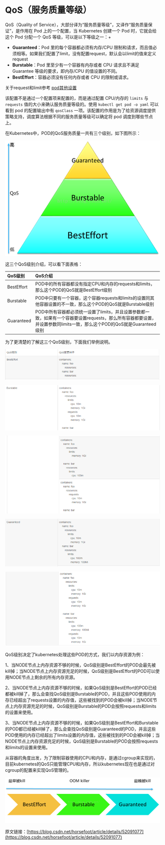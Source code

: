 # QoS（服务质量等级）

QoS（Quality of Service），大部分译为“服务质量等级”，又译作“服务质量保证”，是作用在 Pod 上的一个配置，当 Kubernetes 创建一个 Pod 时，它就会给这个 Pod 分配一个 QoS 等级，可以是以下等级之一：+

* **Guaranteed**：Pod 里的每个容器都必须有内存/CPU 限制和请求，而且值必须相等。如果我们配置了limit，没有配置request，默认会以limit的值来定义request
* **Burstable**：Pod 里至少有一个容器有内存或者 CPU 请求且不满足 Guarantee 等级的要求，即内存/CPU 的值设置的不同。
* **BestEffort**：容器必须没有任何内存或者 CPU 的限制或请求。

关于request和limit参考 [pod其他设置](https://darren.gitbook.io/project/~/edit/drafts/-LUF8vUYyGJ55B0Pam-g/gai-nian-yu-yuan-li-1/zi-yuan-dui-xiang/pod/pod-qi-ta-she-zhi#zi-yuan-xian-zhi)

该配置不是通过一个配置项来配置的，而是通过配置 CPU/内存的 `limits` 与 `requests` 值的大小来确认服务质量等级的。使用 `kubectl get pod -o yaml` 可以看到 pod 的配置输出中有 `qosClass` 一项。该配置的作用是为了给资源调度提供策略支持，调度算法根据不同的服务质量等级可以确定将 pod 调度到哪些节点上。

在Kubernetes中，POD的QoS服务质量一共有三个级别，如下图所示：

![](../../.gitbook/assets/image%20%2816%29.png)

这三个QoS级别介绍，可以看下面表格：

| QoS级别 | QoS介绍 |
| :--- | :--- |
| BestEffort | POD中的所有容器都没有指定CPU和内存的requests和limits，那么这个POD的QoS就是BestEffort级别 |
| Burstable | POD中只要有一个容器，这个容器requests和limits的设置同其他容器设置的不一致，那么这个POD的QoS就是Burstable级别 |
| Guaranteed | POD中所有容器都必须统一设置了limits，并且设置参数都一致，如果有一个容器要设置requests，那么所有容器都要设置，并设置参数同limits一致，那么这个POD的QoS就是Guaranteed级别 |

为了更清楚的了解这三个QoS级别，下面我们举例说明。



![](../../.gitbook/assets/image%20%2834%29.png)

![](../../.gitbook/assets/image%20%2842%29.png)

![](../../.gitbook/assets/image%20%2889%29.png)

![](../../.gitbook/assets/image%20%28159%29.png)

![](../../.gitbook/assets/image%20%2838%29.png)

QoS级别决定了kubernetes处理这些POD的方式，我们以内存资源为例：

1、当NODE节点上内存资源不够的时候，QoS级别是BestEffort的POD会最先被kill掉；当NODE节点上内存资源充足的时候，QoS级别是BestEffort的POD可以使用NODE节点上剩余的所有内存资源。

2、当NODE节点上内存资源不够的时候，如果QoS级别是BestEffort的POD已经都被kill掉了，那么会查找QoS级别是Burstable的POD，并且这些POD使用的内存已经超出了requests设置的内存值，这些被找到的POD会被kill掉；当NODE节点上内存资源充足的时候，QoS级别是Burstable的POD会按照requests和limits的设置来使用。

3、当NODE节点上内存资源不够的时候，如果QoS级别是BestEffort和Burstable的POD都已经被kill掉了，那么会查找QoS级别是Guaranteed的POD，并且这些POD使用的内存已经超出了limits设置的内存值，这些被找到的POD会被kill掉；当NODE节点上内存资源充足的时候，QoS级别是Burstable的POD会按照requests和limits的设置来使用。

从容器的角度出发，为了限制容器使用的CPU和内存，是通过cgroup来实现的，目前kubernetes的QoS只能管理CPU和内存，所以kubernetes现在也是通过对cgroup的配置来实现QoS管理的。

![](../../.gitbook/assets/image%20%2867%29.png)



原文链接：[https://blog.csdn.net/horsefoot/article/details/52091077](https://blog.csdn.net/horsefoot/article/details/52091077)

